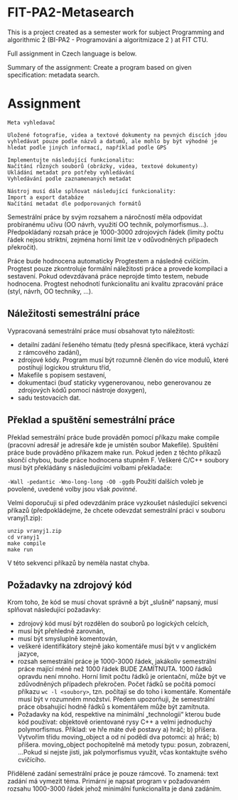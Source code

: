 # FIT-PA2-Metasearch


This is a project created as a semester work for subject Programming and algorithmic 2 (BI-PA2 - Programování a algoritmizace 2
) at FIT CTU.

Full assignment in Czech language is below.

Summary of the assignment: Create a program based on given specification: metadata search.

# Assignment

```
Meta vyhledavač

Uložené fotografie, videa a textové dokumenty na pevných discích jdou vyhledávat pouze podle názvů a datumů, ale mohlo by být výhodné je hledat podle jiných informací, například podle GPS

Implementujte následující funkcionalitu:
Načítání různých souborů (obrázky, videa, textové dokumenty)
Ukládání metadat pro potřeby vyhledávání
Vyhledávání podle zaznamenaných metadat

Nástroj musí dále splňovat následující funkcionality:
Import a export databáze
Načítání metadat dle podporovaných formátů
```

Semestrální práce by svým rozsahem a náročností měla odpovídat probíranému učivu (OO návrh, využití OO technik, polymorfismus…​). Předpokládaný rozsah práce je 1000-3000 zdrojových řádek (limity počtu řádek nejsou striktní, zejména horní limit lze v odůvodněných případech překročit).

Práce bude hodnocena automaticky Progtestem a následně cvičícím. Progtest pouze zkontroluje formální náležitosti práce a provede kompilaci a sestavení. Pokud odevzdávaná práce neprojde tímto testem, nebude hodnocena. Progtest nehodnotí funkcionalitu ani kvalitu zpracování práce (styl, návrh, OO techniky, …​).

## Náležitosti semestrální práce

Vypracovaná semestrální práce musí obsahovat tyto náležitosti:

- detailní zadání řešeného tématu (tedy přesná specifikace, která vychází z rámcového zadání),
- zdrojové kódy. Program musí být rozumně členěn do více modulů, které postihují logickou strukturu tříd,
- Makefile s popisem sestavení,
- dokumentaci (buď staticky vygenerovanou, nebo generovanou ze zdrojových kódů pomocí nástroje doxygen),
- sadu testovacích dat.

## Překlad a spuštění semestrální práce

Překlad semestrální práce bude prováděn pomocí příkazu make compile (pracovní adresář je adresáře kde je umístěn soubor Makefile). Spuštění práce bude prováděno příkazem make run. Pokud jeden z těchto příkazů skončí chybou, bude práce hodnocena stupněm F. Veškeré C/C++ soubory musí být překládány s následujícími volbami překladače:

`-Wall -pedantic -Wno-long-long -O0 -ggdb`
Použití dalších voleb je povolené, uvedené volby jsou však *povinné*.

Velmi doporučuji si před odevzdáním práce vyzkoušet následující sekvenci příkazů (předpokládejme, že chcete odevzdat semestrální práci v souboru vranyj1.zip):
```
unzip vranyj1.zip
cd vranyj1
make compile
make run
```
V této sekvenci příkazů by neměla nastat chyba.

## Požadavky na zdrojový kód

Krom toho, že kód se musí chovat správně a být „slušně“ napsaný, musí splňovat následující požadavky:

- zdrojový kód musí být rozdělen do souborů po logických celcích,
- musí být přehledně zarovnán,
- musí být smysluplně komentován,
- veškeré identifikátory stejně jako komentáře musí být v v anglickém jazyce,
- rozsah semestrální práce je 1000-3000 řádek, jakákoliv semestrální práce mající méně než 1000 řádek BUDE ZAMÍTNUTA. 1000 řádků opravdu není mnoho. Horní limit počtu řádků je orientační, může být ve zdůvodněných případech překročen. Počet řádků se počítá pomocí příkazu `wc -l <soubory>`, tzn. počítají se do toho i komentáře. Komentáře musí být v rozumném množství. Předem upozorňuji, že semestrální práce obsahující hodně řádků s komentářem může být zamítnuta.
- Požadavky na kód, respektive na minimální „technologii“ kterou bude kód používat: objektově orientované rysy C++ a velmi jednoduchý polymorfismus. Příklad: ve hře máte dvě postavy a) hráč; b) příšera. Vytvořím třídu moving_object a od ní podědí dva potomci: a) hráč; b) příšera. moving_object pochopitelně má metody typu: posun, zobrazení, …​ Pokud si nejste jisti, jak polymorfismus využít, včas kontaktujte svého cvičícího.

Přidělené zadání semestrální práce je pouze rámcové. To znamená: text zadání má vymezit téma. Primární je napsat program v požadovaném rozsahu 1000-3000 řádek jehož minimální funkcionalita je daná zadáním.
